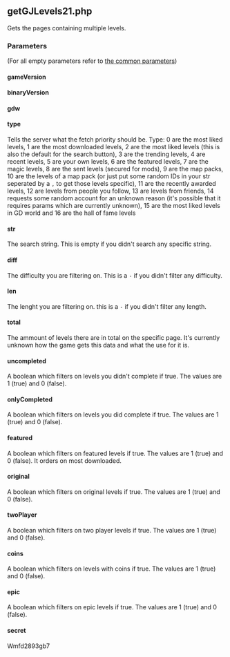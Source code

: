 ## getGJLevels21.php
Gets the pages containing multiple levels.
### Parameters
(For all empty parameters refer to [the common parameters](https://github.com/SMJSGaming/GDDocs/blob/master/endpoints/common_parameters.md))
#### gameVersion
#### binaryVersion
#### gdw
#### type
Tells the server what the fetch priority should be. Type: 0 are the most liked levels, 1 are the most downloaded levels, 2 are the most liked levels (this is also the default for the search button), 3 are the trending levels, 4 are recent levels, 5 are your own levels, 6 are the featured levels, 7 are the magic levels, 8 are the sent levels (secured for mods), 9 are the map packs, 10 are the levels of a map pack (or just put some random IDs in your str seperated by a `,` to get those levels specific), 11 are the recently awarded levels, 12 are levels from people you follow, 13 are levels from friends, 14 requests some random account for an unknown reason (it's possible that it requires params which are currently unknown), 15 are the most liked levels in GD world and 16 are the hall of fame levels
#### str
The search string. This is empty if you didn't search any specific string.
#### diff
The difficulty you are filtering on. This is a `-` if you didn't filter any difficulty.
#### len
The lenght you are filtering on. this is a `-` if you didn't filter any length.
#### total
The ammount of levels there are in total on the specific page. It's currently unknown how the game gets this data and what the use for it is.
#### uncompleted
A boolean which filters on levels you didn't complete if true. The values are 1 (true) and 0 (false).
#### onlyCompleted
A boolean which filters on levels you did complete if true. The values are 1 (true) and 0 (false).
#### featured
A boolean which filters on featured levels if true. The values are 1 (true) and 0 (false). It orders on most downloaded.
#### original
A boolean which filters on original levels if true. The values are 1 (true) and 0 (false).
#### twoPlayer
A boolean which filters on two player levels if true. The values are 1 (true) and 0 (false).
#### coins
A boolean which filters on levels with coins if true. The values are 1 (true) and 0 (false).
#### epic
A boolean which filters on epic levels if true. The values are 1 (true) and 0 (false).
#### secret
Wmfd2893gb7
